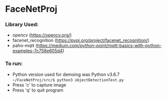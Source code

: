 # FaceNetProj

### Library Used:
* opencv (https://opencv.org/)
* facenet_recognition (https://pypi.org/project/facenet_recognition/)
* paho-mqtt (https://medium.com/python-point/mqtt-basics-with-python-examples-7c758e605d4)


### To run: 
* Python version used for demoing was Python v3.6.7 
`~/FaceNetProj/src/$ python3 objectDetectionTest.py`
* Press 'c' to capture image
* Press 'q' to quit program
